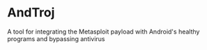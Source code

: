 # AndTroj
A tool for integrating the Metasploit payload with Android's healthy programs and bypassing antivirus
